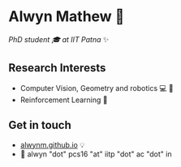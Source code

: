 # Alwyn Mathew 👋

*PhD student :mortar_board: at IIT Patna* ✨

## Research Interests

* Computer Vision, Geometry and robotics :computer: :rocket:
* Reinforcement Learning :balloon:

## Get in touch

* [alwynm.github.io](https://alwynm.github.io/) :bulb:
* :email: alwyn "dot" pcs16 "at" iitp "dot" ac "dot" in 
